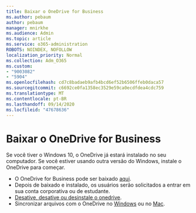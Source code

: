 ```yaml
---
title: Baixar o OneDrive for Business
ms.author: pebaum
author: pebaum
manager: mnirkhe
ms.audience: Admin
ms.topic: article
ms.service: o365-administration
ROBOTS: NOINDEX, NOFOLLOW
localization_priority: Normal
ms.collection: Adm_O365
ms.custom:
- "9003082"
- "5904"
ms.openlocfilehash: cd7c8badaeb9afb4bcd6ef52b6506ffeb0daca57
ms.sourcegitcommit: c6692ce0fa1358ec3529e59ca0ecdfdea4cdc759
ms.translationtype: MT
ms.contentlocale: pt-BR
ms.lasthandoff: 09/14/2020
ms.locfileid: "47678636"
---
```

# <a name="download-onedrive-for-business"></a>Baixar o OneDrive for Business

Se você tiver o Windows 10, o OneDrive já estará instalado no seu computador. Se você estiver usando outra versão do Windows, instale o OneDrive para começar.

- O OneDrive for Business pode ser baixado  [aqui](https://www.microsoft.com/microsoft-365/onedrive/download).
- Depois de baixado e instalado, os usuários serão solicitados a entrar em sua conta corporativa ou de estudante.
- [Desative, desative ou desinstale o onedrive](https://support.microsoft.com/office/turn-off-disable-or-uninstall-onedrive-f32a17ce-3336-40fe-9c38-6efb09f944b0).
- Sincronizar arquivos com o OneDrive no [Windows](https://support.microsoft.com/office/615391c4-2bd3-4aae-a42a-858262e42a49) ou no [Mac](https://support.microsoft.com/office/d11b9f29-00bb-4172-be39-997da46f913f).
